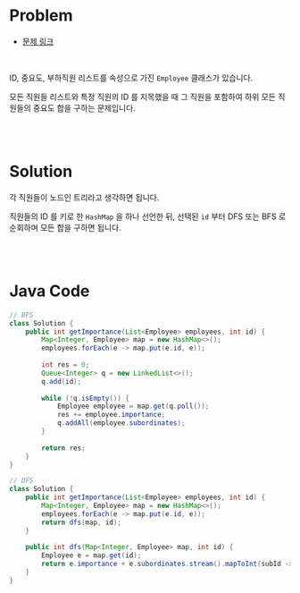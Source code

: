 # Problem

- [문제 링크](https://leetcode.com/problems/employee-importance/)

<br>

ID, 중요도, 부하직원 리스트를 속성으로 가진 `Employee` 클래스가 있습니다.

모든 직원들 리스트와 특정 직원의 ID 를 지목했을 때 그 직원을 포함하여 하위 모든 직원들의 중요도 합을 구하는 문제입니다.

<br><br>

# Solution

각 직원들이 노드인 트리라고 생각하면 됩니다.

직원들의 ID 를 키로 한 `HashMap` 을 하나 선언한 뒤, 선택된 `id` 부터 DFS 또는 BFS 로 순회하며 모든 합을 구하면 됩니다.

<br><br>

# Java Code

```java
// BFS
class Solution {
    public int getImportance(List<Employee> employees, int id) {
        Map<Integer, Employee> map = new HashMap<>();
        employees.forEach(e -> map.put(e.id, e));
        
        int res = 0;
        Queue<Integer> q = new LinkedList<>();
        q.add(id);
        
        while (!q.isEmpty()) {
            Employee employee = map.get(q.poll());
            res += employee.importance;
            q.addAll(employee.subordinates);
        }
        
        return res;
    }
}

// DFS
class Solution {
    public int getImportance(List<Employee> employees, int id) {
        Map<Integer, Employee> map = new HashMap<>();
        employees.forEach(e -> map.put(e.id, e));
        return dfs(map, id);
    }
    
    public int dfs(Map<Integer, Employee> map, int id) {
        Employee e = map.get(id);
        return e.importance + e.subordinates.stream().mapToInt(subId -> dfs(map, subId)).sum();
    }
}
```
